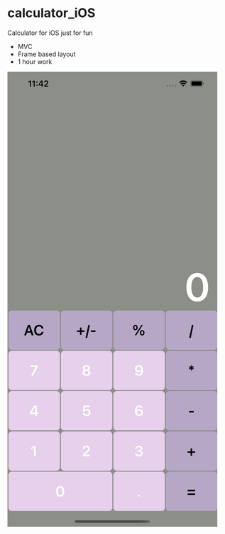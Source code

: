 # calculator_iOS
Calculator for iOS just for fun 

* MVC  
* Frame based layout  
* 1 hour work

![screen](./screen/screen.png)
